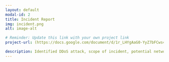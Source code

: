 ```yaml
---
layout: default
modal-id: 2
title: Incident Report
img: incident.png
alt: image-alt

# Reminder: Update this link with your own project link
project-url: (https://docs.google.com/document/d/1r_LHYgAaG0-YyZ7bFCws4TV-2esNh4pnV-_Y93hKygc/edit?usp=sharing)

description: Identified DDoS attack, scope of incident, potential network vulnerabilities and protection measures, and properly documented analysis and recovery plans in order to restore normal operations and maintain alignment with NIST CSF best practices.
---
```

